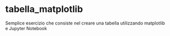 # tabella_matplotlib
Semplice esercizio che consiste nel creare una tabella utilizzando matplotlib e Jupyter Notebook
